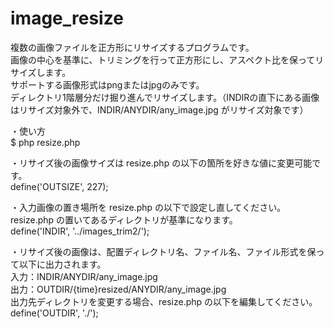 # image_resize
複数の画像ファイルを正方形にリサイズするプログラムです。  
画像の中心を基準に、トリミングを行って正方形にし、アスペクト比を保ってリサイズします。  
サポートする画像形式はpngまたはjpgのみです。  
ディレクトリ1階層分だけ掘り進んでリサイズします。（INDIRの直下にある画像はリサイズ対象外で、INDIR/ANYDIR/any_image.jpg がリサイズ対象です）  

・使い方  
$ php resize.php  

・リサイズ後の画像サイズは resize.php の以下の箇所を好きな値に変更可能です。  
define('OUTSIZE', 227);  

・入力画像の置き場所を resize.php の以下で設定し直してください。resize.php の置いてあるディレクトリが基準になります。  
define('INDIR', '../images_trim2/');  

・リサイズ後の画像は、配置ディレクトリ名、ファイル名、ファイル形式を保って以下に出力されます。  
入力：INDIR/ANYDIR/any_image.jpg  
出力：OUTDIR/{time}resized/ANYDIR/any_image.jpg  
出力先ディレクトリを変更する場合、resize.php の以下を編集してください。  
define('OUTDIR', './');
